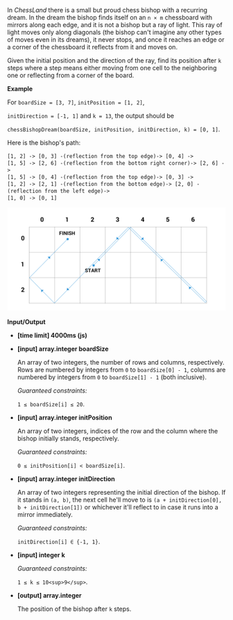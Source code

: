 ﻿In _ChessLand_ there is a small but proud chess bishop with a recurring dream. In the dream the bishop finds itself on an `n × m` chessboard with mirrors along each edge, and it is not a bishop but a ray of light. This ray of light moves only along diagonals (the bishop can't imagine any other types of moves even in its dreams), it never stops, and once it reaches an edge or a corner of the chessboard it reflects from it and moves on.

Given the initial position and the direction of the ray, find its position after `k` steps where a step means either moving from one cell to the neighboring one or reflecting from a corner of the board.

**Example**

For `boardSize = [3, 7]`, `initPosition = [1, 2]`,

`initDirection = [-1, 1]` and `k = 13`, the output should be

`chessBishopDream(boardSize, initPosition, initDirection, k) = [0, 1]`.

Here is the bishop's path:

```
[1, 2] -> [0, 3] -(reflection from the top edge)-> [0, 4] -> 
[1, 5] -> [2, 6] -(reflection from the bottom right corner)-> [2, 6] ->
[1, 5] -> [0, 4] -(reflection from the top edge)-> [0, 3] ->
[1, 2] -> [2, 1] -(reflection from the bottom edge)-> [2, 0] -(reflection from the left edge)->
[1, 0] -> [0, 1]

```

![](images/example.png)

**Input/Output**

*   **[time limit] 4000ms (js)**

*   **[input] array.integer boardSize**

    An array of two integers, the number of rows and columns, respectively. Rows are numbered by integers from `0` to `boardSize[0] - 1`, columns are numbered by integers from `0` to `boardSize[1] - 1` (both inclusive).

    _Guaranteed constraints:_

    `1 ≤ boardSize[i] ≤ 20`.

*   **[input] array.integer initPosition**

    An array of two integers, indices of the row and the column where the bishop initially stands, respectively.

    _Guaranteed constraints:_

    `0 ≤ initPosition[i] < boardSize[i]`.

*   **[input] array.integer initDirection**

    An array of two integers representing the initial direction of the bishop. If it stands in `(a, b)`, the next cell he'll move to is `(a + initDirection[0], b + initDirection[1])` or whichever it'll reflect to in case it runs into a mirror immediately.

    _Guaranteed constraints:_

    `initDirection[i] ∈ {-1, 1}`.

*   **[input] integer k**

    _Guaranteed constraints:_

    `1 ≤ k ≤ 10<sup>9</sup>`.

*   **[output] array.integer**

    The position of the bishop after `k` steps.
